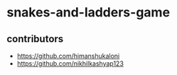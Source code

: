 # snakes-and-ladders-game
## contributors
- https://github.com/himanshukaloni
- https://github.com/nikhilkashyap123